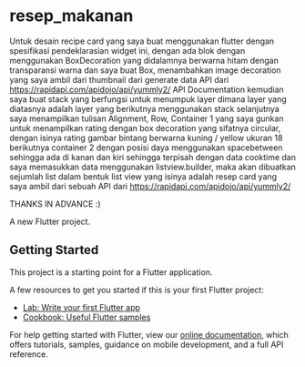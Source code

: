 # resep_makanan

Untuk desain recipe card yang saya buat menggunakan flutter dengan spesifikasi pendeklarasian widget ini, dengan ada blok dengan menggunakan BoxDecoration yang didalamnya berwarna hitam dengan transparansi warna dan saya buat Box, menambahkan image decoration yang saya ambil dari thumbnail dari generate data API dari https://rapidapi.com/apidojo/api/yummly2/ API Documentation kemudian saya buat stack yang berfungsi untuk menumpuk layer dimana layer yang diatasnya adalah layer yang berikutnya menggunakan stack selanjutnya saya menampilkan tulisan Alignment, Row, Container 1 yang saya gunkan untuk menampilkan rating dengan box decoration yang sifatnya circular, dengan isinya rating gambar bintang berwarna kuning / yellow ukuran 18 berikutnya container 2 dengan posisi daya menggunakan spacebetween sehingga ada di kanan dan kiri sehingga terpisah dengan data cooktime dan saya memasukkan data menggunakan listview.builder, maka akan dibuatkan sejumlah list dalam bentuk list view yang isinya adalah resep card yang saya ambil dari sebuah API dari https://rapidapi.com/apidojo/api/yummly2/

THANKS IN ADVANCE :)

A new Flutter project.

## Getting Started

This project is a starting point for a Flutter application.

A few resources to get you started if this is your first Flutter project:

- [Lab: Write your first Flutter app](https://flutter.dev/docs/get-started/codelab)
- [Cookbook: Useful Flutter samples](https://flutter.dev/docs/cookbook)

For help getting started with Flutter, view our
[online documentation](https://flutter.dev/docs), which offers tutorials,
samples, guidance on mobile development, and a full API reference.
